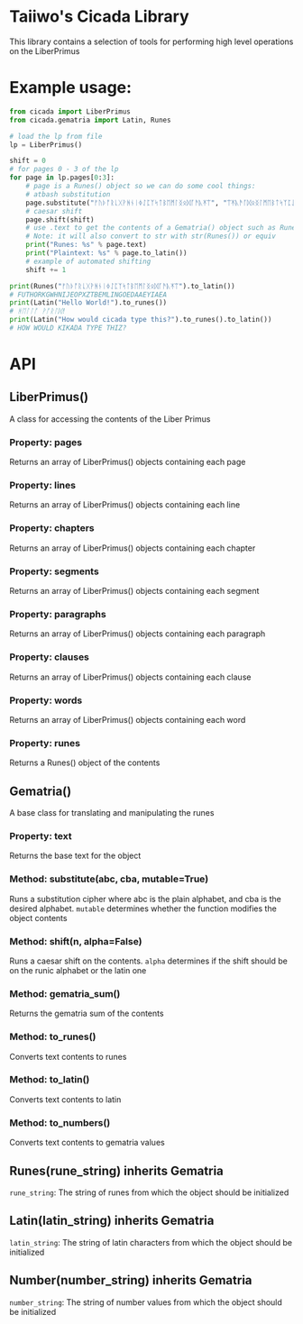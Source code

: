 # Taiiwo's Cicada Library
This library contains a selection of tools for performing high level operations on the LiberPrimus

# Example usage:

```python
from cicada import LiberPrimus
from cicada.gematria import Latin, Runes

# load the lp from file
lp = LiberPrimus()

shift = 0
# for pages 0 - 3 of the lp
for page in lp.pages[0:3]:
    # page is a Runes() object so we can do some cool things:
    # atbash substitution
    page.substitute("ᚠᚢᚦᚩᚱᚳᚷᚹᚻᚾᛁᛄᛇᛈᛉᛋᛏᛒᛖᛗᛚᛝᛟᛞᚪᚫᚣᛡᛠ", "ᛠᛡᚣᚫᚪᛞᛟᛝᛚᛗᛖᛒᛏᛋᛉᛈᛇᛄᛁᚾᚻᚹᚷᚳᚱᚩᚦᚢᚠ")
    # caesar shift
    page.shift(shift)
    # use .text to get the contents of a Gematria() object such as Runes()
    # Note: it will also convert to str with str(Runes()) or equiv
    print("Runes: %s" % page.text)
    print("Plaintext: %s" % page.to_latin())
    # example of automated shifting
    shift += 1

print(Runes("ᚠᚢᚦᚩᚱᚳᚷᚹᚻᚾᛁᛄᛇᛈᛉᛋᛏᛒᛖᛗᛚᛝᛟᛞᚪᚫᚣᛡᛠ").to_latin())
# FUTHORKGWHNIJEOPXZTBEMLINGOEDAAEYIAEA
print(Latin("Hello World!").to_runes())
# ᚻᛖᛚᛚᚩ ᚹᚩᚱᛚᛞ!
print(Latin("How would cicada type this?").to_runes().to_latin())
# HOW WOULD KIKADA TYPE THIZ?
```

# API

## LiberPrimus()
A class for accessing the contents of the Liber Primus

### Property: pages
Returns an array of LiberPrimus() objects containing each page

### Property: lines
Returns an array of LiberPrimus() objects containing each line

### Property: chapters
Returns an array of LiberPrimus() objects containing each chapter

### Property: segments
Returns an array of LiberPrimus() objects containing each segment

### Property: paragraphs
Returns an array of LiberPrimus() objects containing each paragraph

### Property: clauses
Returns an array of LiberPrimus() objects containing each clause

### Property: words
Returns an array of LiberPrimus() objects containing each word

### Property: runes
Returns a Runes() object of the contents

## Gematria()
A base class for translating and manipulating the runes

### Property: text
Returns the base text for the object

### Method: substitute(abc, cba, mutable=True)
Runs a substitution cipher where abc is the plain alphabet, and cba is the desired alphabet.
`mutable` determines whether the function modifies the object contents
    
### Method: shift(n, alpha=False)
Runs a caesar shift on the contents. `alpha` determines if the shift should be on the runic alphabet or the
latin one

### Method: gematria_sum()
Returns the gematria sum of the contents

### Method: to_runes()
Converts text contents to runes

### Method: to_latin()
Converts text contents to latin

### Method: to_numbers()
Converts text contents to gematria values

## Runes(rune_string) inherits Gematria
`rune_string`: The string of runes from which the object should be initialized

## Latin(latin_string) inherits Gematria
`latin_string`: The string of latin characters from which the object should be initialized

## Number(number_string) inherits Gematria
`number_string`: The string of number values from which the object should be initialized
